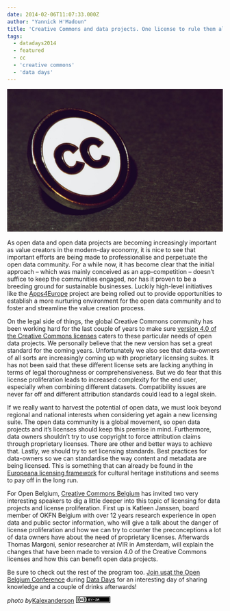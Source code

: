 ```yaml
---
date: 2014-02-06T11:07:33.000Z
author: "Yannick H'Madoun"
title: 'Creative Commons and data projects. One license to rule them all'
tags:
  - datadays2014
  - featured
  - cc
  - 'creative commons'
  - 'data days'
---
```


[![Creative Commons by Kalexanderson, on Flickr](5996465579_df36dbdd23_b.jpg 'Creative Commons by Kalexanderson, on Flickr')](http://www.flickr.com/photos/kalexanderson/5996465579/)

As open data and open data projects are becoming increasingly important as value creators in the modern-day economy, it is nice to see that important efforts are being made to professionalise and perpetuate the open data community. For a while now, it has become clear that the initial approach – which was mainly conceived as an app-competition – doesn’t suffice to keep the communities engaged, nor has it proven to be a breeding ground for sustainable businesses. Luckily high-level initiatives like the [Apps4Europe](http://www.appsforeurope.eu/) project are being rolled out to provide opportunities to establish a more nurturing environment for the open data community and to foster and streamline the value creation process.

On the legal side of things, the global Creative Commons community has been working hard for the last couple of years to make sure [version 4.0 of the Creative Commons licenses](http://www.creativecommons.be/nl/node/56) caters to these particular needs of open data projects. We personally believe that the new version has set a great standard for the coming years. Unfortunately we also see that data-owners of all sorts are increasingly coming up with proprietary licensing suites. It has not been said that these different license sets are lacking anything in terms of legal thoroughness or comprehensiveness. But we do fear that this license proliferation leads to increased complexity for the end user, especially when combining different datasets. Compatibility issues are never far off and different attribution standards could lead to a legal skein.

If we really want to harvest the potential of open data, we must look beyond regional and national interests when considering yet again a new licensing suite. The open data community is a global movement, so open data projects and it’s licenses should keep this premise in mind. Furthermore, data owners shouldn’t try to use copyright to force attribution claims through proprietary licenses. There are other and better ways to achieve that. Lastly, we should try to set licensing standards. Best practices for data-owners so we can standardise the way content and metadata are being licensed. This is something that can already be found in the [Europeana licensing framework](creativecommons.org/weblog/entry/30609) for cultural heritage institutions and seems to pay off in the long run.

For Open Belgium, [Creative Commons Belgium](http://creativecommons.be) has invited two very interesting speakers to dig a little deeper into this topic of licensing for data projects and license proliferation. First up is Katleen Janssen, board member of OKFN Belgium with over 12 years research experience in open data and public sector information, who will give a talk about the danger of license proliferation and how we can try to counter the preconceptions a lot of data owners have about the need of proprietary licenses. Afterwards Thomas Margoni, senior researcher at iVIR in Amsterdam, will explain the changes that have been made to version 4.0 of the Creative Commons licenses and how this can benefit open data projects.

Be sure to check out the rest of the program too. [Join us](http://www.datadays.eu/registration/)[at the Open Belgium Conference](http://www.datadays.eu/registration/) during [Data Days](http://datadays.be/) for an interesting day of sharing knowledge and a couple of drinks afterwards!

_photo by_[](http://www.flickr.com/people/kalexanderson/)[Kalexanderson](http://www.flickr.com/people/kalexanderson/) _[![Creative Commons Attribution-Share Alike 2.0 Generic License](80x15.png 'Creative Commons Attribution-Share Alike 2.0 Generic License')](http://creativecommons.org/licenses/by-sa/2.0/)[](http://www.imagecodr.org/)_
